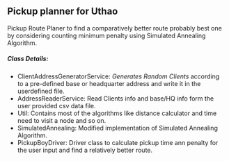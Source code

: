 ## Pickup planner for Uthao

Pickup Route Planer to find a comparatively better route probably best one by considering counting minimum penalty using Simulated Annealing Algorithm.
 
##### Class Details: 
- ClientAddressGeneratorService: *Generates Random Clients* according to a pre-defined base or headquarter address and write it in the userdefined file.
-  	AddressReaderService: Read Clients info and base/HQ info form the user provided csv data file.
-  	Util: Contains most of the algorithms like distance calculator and time need to visit a node and so on. 
-  	SimulatedAnnealing: Modified implementation of Simulated Annealing Algorithm.
-  	PickupBoyDriver: Driver class to calculate pickup time ann penalty for the user input and find a relatively better route.

